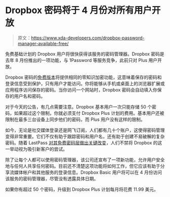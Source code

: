 # Dropbox 密码将于 4 月份对所有用户开放

> 原文：<https://www.xda-developers.com/dropbox-password-manager-available-free/>

免费基础计划的 Dropbox 用户将很快获得该服务的密码管理器。Dropbox 密码是去年 8 月份推出的一项功能，与 1Password 等服务竞争，此前只对 Plus 用户开放。

Dropbox 密码的[免费版本](https://blog.dropbox.com/topics/product/dropbox-passwords-coming-soon-for-all-users)将提供相同的零知识加密功能，这意味着保存的密码和登录信息受到保护，只有用户才能访问。你将能够从手机或桌面上的浏览器扩展或应用程序访问保存的密码。当你访问一个网站时，Dropbox 密码会自动填入你保存的用户名和密码。

对于今天的公告，有几点需要注意。Dropbox 基本用户一次只能存储 50 个密码，如果超过这个限制，你就必须支付 Dropbox Plus 计划的费用。基本用户还被限制在最多三台设备上同步他们的密码，而 Plus 用户没有这样的限制。

如今，无论是社交媒体登录还是网飞订阅，人们都有几十个账户，这使得密码管理变得非常重要。它们不仅有助于跟踪密码和用户名，还有助于创建不易破解的复杂密码。随着 LastPass [对其免费密码层做出关键改变](https://www.xda-developers.com/lastpass-free-account-device-access/)，人们不禁将 Dropbox 的这一举动视为吸引新客户的尝试。

除了让每个人都可以使用密码管理器，该公司还宣布了一项新功能，允许用户安全地与任何人共享任何密码。目前还不清楚这项功能将如何工作，但它应该有助于分享流媒体帐户和其他服务的登录信息。Dropbox Basic 用户将可以在 4 月份访问该服务的密码管理器，尽管没有透露具体日期。

如果你有超过 50 个密码，升级到 Dropbox Plus 计划每月将花费 11.99 美元。